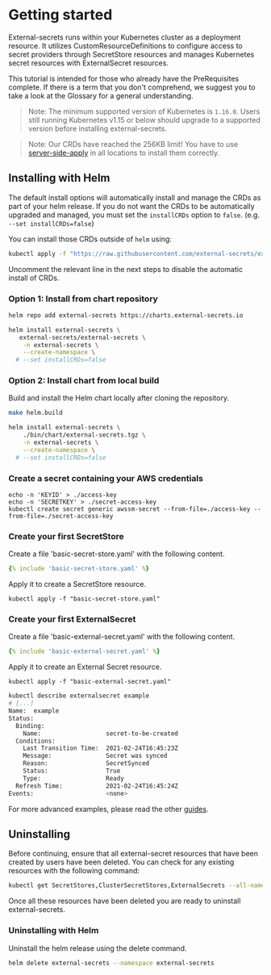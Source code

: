 # Getting started

External-secrets runs within your Kubernetes cluster as a deployment resource.
It utilizes CustomResourceDefinitions to configure access to secret providers through SecretStore resources
and manages Kubernetes secret resources with ExternalSecret resources.

This tutorial is intended for those who already have the PreRequisites complete. If there is a term that you don't comprehend, we suggest you to take a look at the Glossary for a general understanding.

> Note: The minimum supported version of Kubernetes is `1.16.0`. Users still running Kubernetes v1.15 or below should upgrade
> to a supported version before installing external-secrets.

> Note: Our CRDs have reached the 256KB limit! You have to use [server-side-apply](https://kubernetes.io/docs/reference/using-api/server-side-apply/) in all locations to install them correctly.

## Installing with Helm

The default install options will automatically install and manage the CRDs as part of your helm release. If you do not want the CRDs to be automatically upgraded and managed, you must set the `installCRDs` option to `false`. (e.g. `--set installCRDs=false`)

You can install those CRDs outside of `helm` using:
```bash
kubectl apply -f "https://raw.githubusercontent.com/external-secrets/external-secrets/<replace_with_your_version>/deploy/crds/bundle.yaml" --server-side
```

Uncomment the relevant line in the next steps to disable the automatic install of CRDs.

### Option 1: Install from chart repository

```bash
helm repo add external-secrets https://charts.external-secrets.io

helm install external-secrets \
   external-secrets/external-secrets \
    -n external-secrets \
    --create-namespace \
  # --set installCRDs=false
```

### Option 2: Install chart from local build

Build and install the Helm chart locally after cloning the repository.

```bash
make helm.build

helm install external-secrets \
    ./bin/chart/external-secrets.tgz \
    -n external-secrets \
    --create-namespace \
  # --set installCRDs=false
```

### Create a secret containing your AWS credentials

```shell
echo -n 'KEYID' > ./access-key
echo -n 'SECRETKEY' > ./secret-access-key
kubectl create secret generic awssm-secret --from-file=./access-key --from-file=./secret-access-key
```

### Create your first SecretStore

Create a file 'basic-secret-store.yaml' with the following content.

```yaml
{% include 'basic-secret-store.yaml' %}
```

Apply it to create a SecretStore resource.

```
kubectl apply -f "basic-secret-store.yaml"
```

### Create your first ExternalSecret

Create a file 'basic-external-secret.yaml' with the following content.

```yaml
{% include 'basic-external-secret.yaml' %}
```

Apply it to create an External Secret resource.

```
kubectl apply -f "basic-external-secret.yaml"
```

```bash
kubectl describe externalsecret example
# [...]
Name:  example
Status:
  Binding:
    Name:                  secret-to-be-created
  Conditions:
    Last Transition Time:  2021-02-24T16:45:23Z
    Message:               Secret was synced
    Reason:                SecretSynced
    Status:                True
    Type:                  Ready
  Refresh Time:            2021-02-24T16:45:24Z
Events:                    <none>
```

For more advanced examples, please read the other
[guides](../guides/introduction.md).

## Uninstalling

Before continuing, ensure that all external-secret resources that have been created by users have been deleted.
You can check for any existing resources with the following command:

```bash
kubectl get SecretStores,ClusterSecretStores,ExternalSecrets --all-namespaces
```

Once all these resources have been deleted you are ready to uninstall external-secrets.

### Uninstalling with Helm

Uninstall the helm release using the delete command.

```bash
helm delete external-secrets --namespace external-secrets
```
